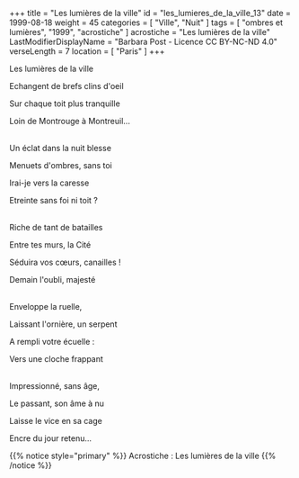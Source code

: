 +++
title = "Les lumières de la ville"
id = "les_lumieres_de_la_ville_13"
date = 1999-08-18
weight = 45
categories = [ "Ville", "Nuit" ]
tags = [ "ombres et lumières", "1999", "acrostiche" ]
acrostiche = "Les lumières de la ville"
LastModifierDisplayName = "Barbara Post - Licence CC BY-NC-ND 4.0"
verseLength = 7
location = [ "Paris" ]
+++

Les lumières de la ville

Echangent de brefs clins d'oeil

Sur chaque toit plus tranquille

Loin de Montrouge à Montreuil...

 \
Un éclat dans la nuit blesse

Menuets d'ombres, sans toi

Irai-je vers la caresse

Etreinte sans foi ni toit ?

 \
Riche de tant de batailles

Entre tes murs, la Cité

Séduira vos cœurs, canailles !

Demain l'oubli, majesté

 \
Enveloppe la ruelle,

Laissant l'ornière, un serpent

A rempli votre écuelle :

Vers une cloche frappant

 \
Impressionné, sans âge,

Le passant, son âme à nu

Laisse le vice en sa cage

Encre du jour retenu...

{{% notice style="primary" %}}
Acrostiche : Les lumières de la ville
{{% /notice %}}
